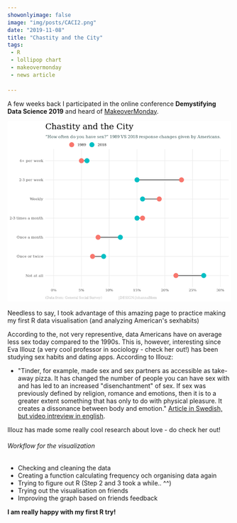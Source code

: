 ```yaml
---
showonlyimage: false
image: "img/posts/CACI2.png"
date: "2019-11-08"
title: "Chastity and the City"
tags:
 - R
 - lollipop chart
 - makeovermonday
 - news article

---
```


A few weeks back I participated in the online conference **Demystifying Data Science 2019** and heard of [MakeoverMonday](https://www.makeovermonday.co.uk).
<!--more-->

![ftwd][1]

Needless to say, I took advantage of this amazing page to practice making my first R data visualisation (and analyzing American's sexhabits)

According to the, not very representive, data Americans have on average less sex today compared to the 1990s. This is, however, interesting since Eva Illouz (a very cool professor in sociology - check her out!) has been studying sex habits and dating apps. According to Illouz:

- "Tinder, for example, made sex and sex partners as accessible as take-away pizza. It has changed the number of people you can have sex with and has led to an increased "disenchantment" of sex. If sex was previously defined by religion, romance and emotions, then it is to a greater extent something that has only to do with physical pleasure. It creates a dissonance between body and emotion."
[Article in Swedish, but video intreview in english](https://www.svt.se/kultur/sociologiprofessorn-tinder-har-gjort-sex-tillgangligt-som-take-waya-pizza).

Illouz has made some really cool research about love - do check her out!


###### Workflow for the visualization

- Checking and cleaning the data
- Creating a function calculating frequency och organising data again
- Trying to figure out R 
(Step 2 and 3 took a while.. ^^)
- Trying out the visualisation on friends 
- Improving the graph based on friends feedback

**I am really happy with my first R try!**

[1]: /img/posts//CACI2.png